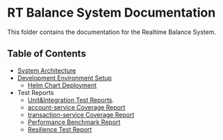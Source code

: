 # RT Balance System Documentation

This folder contains the documentation for the Realtime Balance System.

## Table of Contents

* [System Architecture](./Architecture.md)
* [Development Environment Setup](./DevelopmentEnvironment.md)
  * [Helm Chart Deployment](../helm-chart/README.md)
* Test Reports
  * [Unit&Integration Test Reports](https://htmlpreview.github.io/?https://github.com/hugogu/rt-balance/blob/test-results/test-results/build/reports/tests/unit-test/aggregated-results/index.html).
  * [account-service Coverage Report](https://htmlpreview.github.io/?https://github.com/hugogu/rt-balance/blob/test-results/account-service/build/jacocoHtml/index.html)
  * [transaction-service Coverage Report](https://htmlpreview.github.io/?https://github.com/hugogu/rt-balance/blob/test-results/transaction-service/build/jacocoHtml/index.html)
  * [Performance Benchmark Report](./PerformanceBenchmark.md)
  * [Resilience Test Report](./ResilienceTestReport.md)
